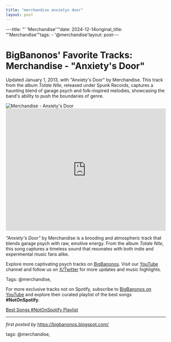 ```yaml
---
title: "merchandise anxietys door"
layout: post
---
```

---title: "' 'Merchandise''"date: 2024-12-14original_title: "'Merchandise'"tags:  - '@merchandise'layout: post---<!-- Post Title --><h1 >BigBanonos' Favorite Tracks: Merchandise - "Anxiety's Door"</h1> <!-- Introductory Text --><p >Updated January 1, 2013, with "Anxiety's Door" by Merchandise. This track from the album <em>Totale Nite</em>, released under Spunk Records, captures a haunting blend of garage psych and folk-inspired melodies, showcasing the band's ability to push the boundaries of genre.</p> <!-- Featured Image --><div > <img src="https://www.vice.com/wp-content/uploads/sites/2/2013/01/b96c13fb1ae0db5487a299fab0b95064.jpg" alt="Merchandise - Anxiety's Door" /></div> <!-- YouTube Video Embed --><div > <iframe width="100%" height="385" src="https://www.youtube.com/embed/KRngUy5u--A" title="Merchandise - Anxiety's Door" frameborder="0" allow="accelerometer; autoplay; clipboard-write; encrypted-media; gyroscope; picture-in-picture; web-share" referrerpolicy="strict-origin-when-cross-origin" allowfullscreen></iframe></div> <!-- Song Information --><div > <p><em>"Anxiety's Door"</em> by Merchandise is a brooding and atmospheric track that blends garage psych with raw, emotive energy. From the album <em>Totale Nite</em>, this song captures a timeless sound that resonates with both indie and experimental music fans alike.</p></div> <!-- Footer Links --><div > <p>Explore more captivating psych tracks on <a href="https://bigbanonos.blogspot.com/" target="_blank">BigBanonos</a>. Visit our <a href="https://www.youtube.com/@BigBanonos" target="_blank">YouTube</a> channel and follow us on <a href="https://x.com/bigbanonos" target="_blank">X/Twitter</a> for more updates and music highlights.</p></div> <!-- Tags --><p >Tags: @merchandise,</p><!--Subscribe and Playlist Links--><div>    <p>For more exclusive tracks not on Spotify, subscribe to <a href="https://www.youtube.com/@BigBanonos" target="_blank">BigBanonos on YouTube</a> and explore their curated playlist of the best songs <strong>#NotOnSpotify</strong>.</p>    <p><a href="https://www.youtube.com/playlist?list=PLtuNtuTatqI0kFahUCbtbfenC_ET5O_tr" target="_blank">Best Songs #NotOnSpotify Playlist<br /></a></p></div><hr /><p><em>first posted by</em> <a href="https://bigbanonos.blogspot.com/" rel="noopener" target="_new">https://bigbanonos.blogspot.com/</a></p><p>tags: @merchandise,</p>